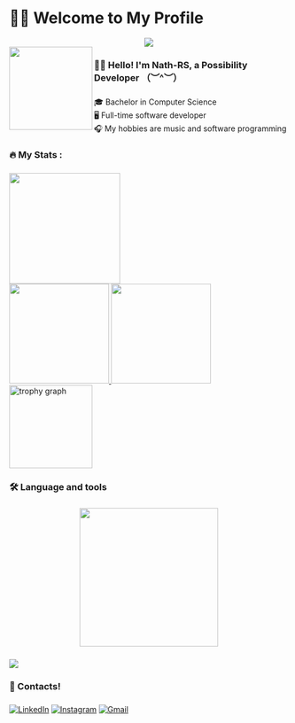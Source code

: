 <h1>🧏‍♂️ Welcome to My Profile</h1>

<div align="center">
  <img src="https://visitor-badge.laobi.icu/badge?page_id=Nath-RS.Nath-RS&"  />
</div>

<img align="left" height="150" src="https://media.giphy.com/media/M9gbBd9nbDrOTu1Mqx/giphy.gif"  />

###

<h3 align="left">👩‍💻 Hello! I'm Nath-RS, a Possibility Developer （︶^︶）</h3>

###

<p align="left">🎓 Bachelor in Computer Science<br>🖥 Full-time software developer <br>🎧 My hobbies are music and software programming</p>

###

<h3 align="left">🔥   My Stats :</h3>

###

<div align="left">
  <a href="https://github.com/Nath-RS">
    <img height="200em" src="https://github-readme-stats.vercel.app/api?username=Nath-RS&show_icons=true&hide=commits&hide_border=true&theme=dark&title_color=FFA500&cache_seconds=1800&custom_title=Nath%20Rank&t=aui" />
  </a>
</div>

<div align="left">
  <a href="https://github.com/Nath-RS">
    <img height="180em" src="http://github-readme-streak-stats.herokuapp.com?user=Nath-RS&theme=dark&hide_border=true" />
    <img height="180em" src="https://github-readme-stats.vercel.app/api/top-langs/?username=Nath-RS&layout=donut&langs_count=5&theme=dark&exclude_repo=QualidadeSW&hide_border=true&custom_title=Top%20Languages" />
 <img src="https://github-profile-trophy.vercel.app?username=Nath-RS&theme=darkhub&column=-1&row=1&margin-w=8&margin-h=8&no-bg=true&no-frame=true&order=4" height="150" alt="trophy graph"  />
    
</a>
</div>

<h3 align="left">🛠 Language and tools</h3>

###

<div align="center">
  <img height="250" src="https://media.licdn.com/dms/image/v2/D4D16AQE5aQJvKeF3Wg/profile-displaybackgroundimage-shrink_350_1400/B4DZe0zRfmGkAY-/0/1751085030443?e=1755734400&v=beta&t=Nu34npV4wg9RP7-70LJW8o64ShLQI6vHMujUwhJQpGw"  />
</div>

###

<p align="left">
  <img src="https://skillicons.dev/icons?i=visualstudio,unity,cs,c,vscode,html,css,bootstrap,js,react,java,linux,git,github,mysql,aws,azure" />
</p>

###

<h3 align="left">📱 Contacts!</h3>

###

<div align="left">
 
  [![LinkedIn](https://img.shields.io/static/v1?message=LinkedIn&logo=linkedin&label=&color=0077B5&logoColor=white&labelColor=&style=for-the-badge)](https://www.linkedin.com/in/nathan-rodrigues-de-souza/)
[![Instagram](https://img.shields.io/static/v1?message=Instagram&logo=instagram&label=&color=E4405F&logoColor=white&labelColor=&style=for-the-badge)](https://www.instagram.com/nathjan_souza/)
[![Gmail](https://img.shields.io/static/v1?message=Gmail&logo=gmail&label=&color=D14836&logoColor=white&labelColor=&style=for-the-badge)](mailto:nathandesouzarodrigues@gmail.com)

</div>

###
